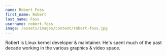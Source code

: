 ```yaml
---
name: Robert Foss
first_name: Robert
last_name: Foss
username: robert.foss
image: /assets/images/content/robert-foss.jpg
---
```

Robert is Linux kernel developer & maintainer. He's spent much of the past decade working in the various graphics & video space.
